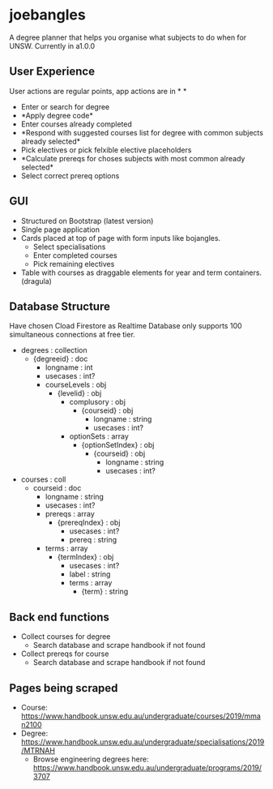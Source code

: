 # joebangles
A degree planner that helps you organise what subjects to do when for UNSW. Currently in a1.0.0

## User Experience
User actions are regular points, app actions are in \* \* 
- Enter or search for degree
- \*Apply degree code\* 
- Enter courses already completed
- \*Respond with suggested courses list for degree with common subjects already selected\*
- Pick electives or pick felxible elective placeholders
- \*Calculate prereqs for choses subjects with most common already selected\*
- Select correct prereq options

## GUI
- Structured on Bootstrap (latest version)
- Single page application
- Cards placed at top of page with form inputs like bojangles.
  - Select specialisations
  - Enter completed courses
  - Pick remaining electives
- Table with courses as draggable elements for year and term containers. (dragula)

## Database Structure
Have chosen  Cload Firestore as Realtime Database only supports 100 simultaneous connections at free tier.
- degrees : collection
  - {degreeid} : doc
    - longname : int
    - usecases : int?
    - courseLevels : obj
      - {levelid} : obj
        - complusory : obj
          - {courseid} : obj
            - longname : string
            - usecases : int?
        - optionSets : array
          - {optionSetIndex} : obj
            - {courseid} : obj
              - longname : string
              - usecases : int?
- courses : coll
  - courseid : doc
    - longname : string
    - usecases : int?
    - prereqs : array
      - {prereqIndex} : obj
        - usecases : int?
        - prereq : string
    - terms : array
      - {termIndex} : obj
        - usecases : int?
        - label : string
        - terms : array
          - {term} : string
        
## Back end functions
- Collect courses for degree
  - Search database and scrape handbook if not found
- Collect prereqs for course
  - Search database and scrape handbook if not found

## Pages being scraped
- Course: https://www.handbook.unsw.edu.au/undergraduate/courses/2019/mman2100
- Degree: https://www.handbook.unsw.edu.au/undergraduate/specialisations/2019/MTRNAH
  - Browse engineering degrees here: https://www.handbook.unsw.edu.au/undergraduate/programs/2019/3707
